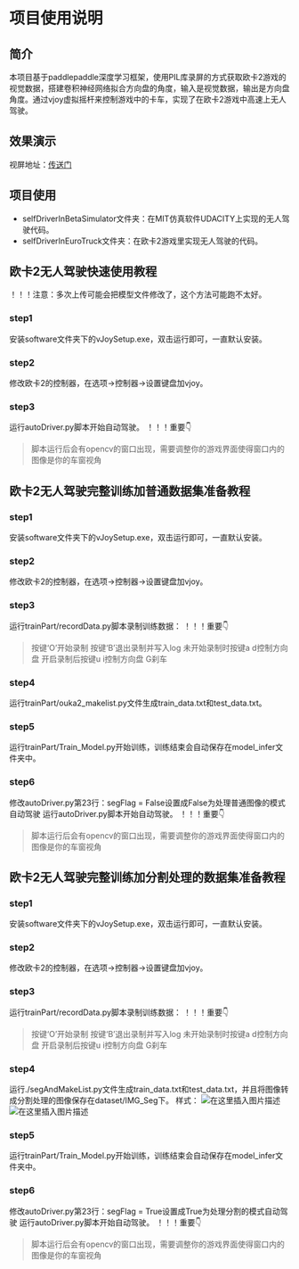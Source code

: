 # 项目使用说明
## 简介
本项目基于paddlepaddle深度学习框架，使用PIL库录屏的方式获取欧卡2游戏的视觉数据，搭建卷积神经网络拟合方向盘的角度，输入是视觉数据，输出是方向盘角度。通过vjoy虚拟摇杆来控制游戏中的卡车，实现了在欧卡2游戏中高速上无人驾驶。

## 效果演示
视屏地址：[传送门](https://www.bilibili.com/video/BV1gC4y1t7YY)

## 项目使用
- selfDriverInBetaSimulator文件夹：在MIT仿真软件UDACITY上实现的无人驾驶代码。
- selfDriverInEuroTruck文件夹：在欧卡2游戏里实现无人驾驶的代码。

## 欧卡2无人驾驶快速使用教程
！！！注意：多次上传可能会把模型文件修改了，这个方法可能跑不太好。
### step1
安装software文件夹下的vJoySetup.exe，双击运行即可，一直默认安装。
### step2
修改欧卡2的控制器，在选项->控制器->设置键盘加vjoy。
### step3
运行autoDriver.py脚本开始自动驾驶。
！！！重要👇
>脚本运行后会有opencv的窗口出现，需要调整你的游戏界面使得窗口内的图像是你的车窗视角

## 欧卡2无人驾驶完整训练加普通数据集准备教程
### step1
安装software文件夹下的vJoySetup.exe，双击运行即可，一直默认安装。
### step2
修改欧卡2的控制器，在选项->控制器->设置键盘加vjoy。
### step3
运行trainPart/recordData.py脚本录制训练数据：
！！！重要👇
>按键‘O’开始录制
按键‘B’退出录制并写入log
未开始录制时按键a d控制方向盘
开启录制后按键u i控制方向盘
G刹车

### step4
运行trainPart/ouka2_makelist.py文件生成train_data.txt和test_data.txt。
### step5
运行trainPart/Train_Model.py开始训练，训练结束会自动保存在model_infer文件夹中。
### step6
修改autoDriver.py第23行：segFlag = False设置成False为处理普通图像的模式自动驾驶
运行autoDriver.py脚本开始自动驾驶。
！！！重要👇
>脚本运行后会有opencv的窗口出现，需要调整你的游戏界面使得窗口内的图像是你的车窗视角

## 欧卡2无人驾驶完整训练加分割处理的数据集准备教程
### step1
安装software文件夹下的vJoySetup.exe，双击运行即可，一直默认安装。
### step2
修改欧卡2的控制器，在选项->控制器->设置键盘加vjoy。
### step3
运行trainPart/recordData.py脚本录制训练数据：
！！！重要👇
>按键‘O’开始录制
按键‘B’退出录制并写入log
未开始录制时按键a d控制方向盘
开启录制后按键u i控制方向盘
G刹车

### step4
运行./segAndMakeList.py文件生成train_data.txt和test_data.txt，并且将图像转成分割处理的图像保存在dataset/IMG_Seg下。
样式：
![在这里插入图片描述](https://img-blog.csdnimg.cn/20200831174105154.jpg?x-oss-process=image/watermark,type_ZmFuZ3poZW5naGVpdGk,shadow_10,text_aHR0cHM6Ly9ibG9nLmNzZG4ubmV0L3FxXzM3NjY4NDM2,size_16,color_FFFFFF,t_70#pic_center)
![在这里插入图片描述](https://img-blog.csdnimg.cn/2020083117411778.jpg?x-oss-process=image/watermark,type_ZmFuZ3poZW5naGVpdGk,shadow_10,text_aHR0cHM6Ly9ibG9nLmNzZG4ubmV0L3FxXzM3NjY4NDM2,size_16,color_FFFFFF,t_70#pic_center)

### step5
运行trainPart/Train_Model.py开始训练，训练结束会自动保存在model_infer文件夹中。
### step6
修改autoDriver.py第23行：segFlag = True设置成True为处理分割的模式自动驾驶
运行autoDriver.py脚本开始自动驾驶。
！！！重要👇
>脚本运行后会有opencv的窗口出现，需要调整你的游戏界面使得窗口内的图像是你的车窗视角